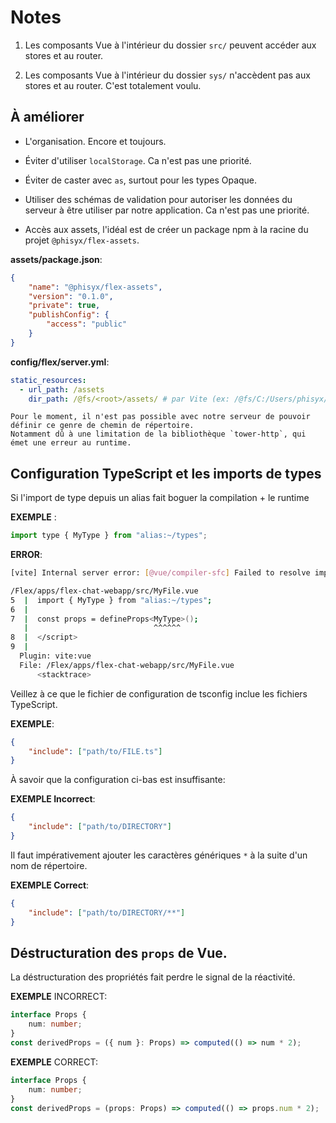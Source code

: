 # Notes

1. Les composants Vue à l'intérieur du dossier `src/` peuvent accéder aux stores et au router. 

2. Les composants Vue à l'intérieur du dossier `sys/` n'accèdent pas aux stores et au router. C'est totalement voulu.

## À améliorer

-   L'organisation. Encore et toujours.

-   Éviter d'utiliser `localStorage`. Ca n'est pas une priorité.

-	Éviter de caster avec `as`, surtout pour les types Opaque.

-   Utiliser des schémas de validation pour autoriser les données du serveur à être utiliser par notre application. 
    Ca n'est pas une priorité.

-   Accès aux assets, l'idéal est de créer un package npm à la racine du projet  `@phisyx/flex-assets`.

**assets/package.json**:

```json
{
	"name": "@phisyx/flex-assets",
	"version": "0.1.0",
	"private": true,
	"publishConfig": {
		"access": "public"
	}
}
```

**config/flex/server.yml**:

```yaml
static_resources:
  - url_path: /assets
    dir_path: /@fs/<root>/assets/ # par Vite (ex: /@fs/C:/Users/phisyx/Flex/assets/fonts/....)
```

    Pour le moment, il n'est pas possible avec notre serveur de pouvoir définir ce genre de chemin de répertoire.
    Notamment dû à une limitation de la bibliothèque `tower-http`, qui émet une erreur au runtime.

## Configuration TypeScript et les imports de types

Si l'import de type depuis un alias fait boguer la compilation + le runtime

**EXEMPLE** :

```js
import type { MyType } from "alias:~/types";
```

**ERROR**:

```sh
[vite] Internal server error: [@vue/compiler-sfc] Failed to resolve import source "alias:~/types".

/Flex/apps/flex-chat-webapp/src/MyFile.vue
5  |  import { MyType } from "alias:~/types";
6  |
7  |  const props = defineProps<MyType>();
   |                            ^^^^^^
8  |  </script>
9  |
  Plugin: vite:vue
  File: /Flex/apps/flex-chat-webapp/src/MyFile.vue
      <stacktrace>
```

Veillez à ce que le fichier de configuration de tsconfig inclue les fichiers TypeScript.

**EXEMPLE**:

```json
{
	"include": ["path/to/FILE.ts"]
}
```

À savoir que la configuration ci-bas est insuffisante:

**EXEMPLE Incorrect**:

```json
{
	"include": ["path/to/DIRECTORY"]
}
```

Il faut impérativement ajouter les caractères génériques `*` à la suite d'un nom de répertoire.

**EXEMPLE Correct**:

```json
{
	"include": ["path/to/DIRECTORY/**"]
}
```

## Déstructuration des `props` de Vue.

La déstructuration des propriétés fait perdre le signal de la réactivité.

**EXEMPLE** INCORRECT:

```ts
interface Props {
	num: number;
}
const derivedProps = ({ num }: Props) => computed(() => num * 2);
```

**EXEMPLE** CORRECT:

```ts
interface Props {
	num: number;
}
const derivedProps = (props: Props) => computed(() => props.num * 2);
```
